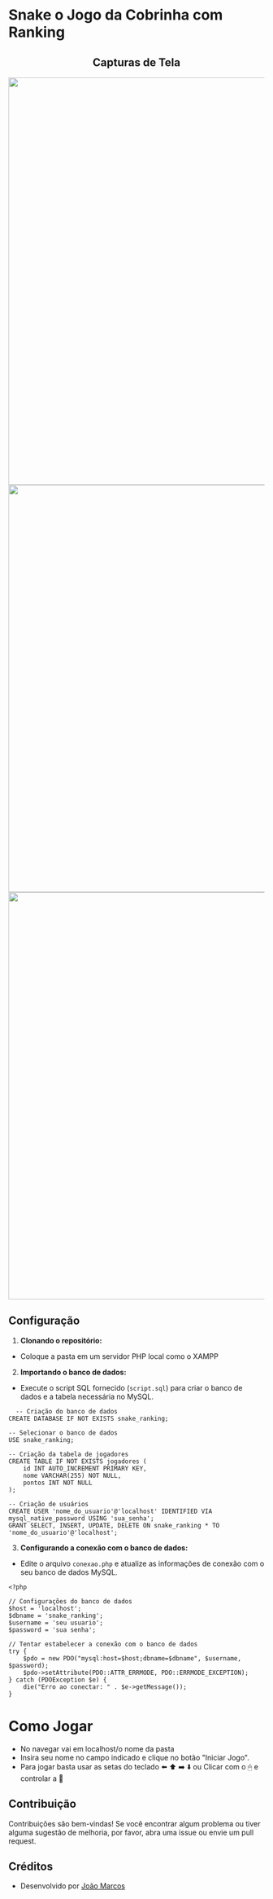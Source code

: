 ﻿# Snake o Jogo da Cobrinha com Ranking

<h2 align="center">Capturas de Tela</h2>

<img src="https://blogger.googleusercontent.com/img/b/R29vZ2xl/AVvXsEjI9YELZ6nT1Y3byZGxk9L_XwPN4GfhRbmlDoUeXhchRY0ZlYVdRgokXMRY9p6FQMqS5jcENwYz2wQMphMCmwvy1V803rnmoVbRzKLH6B4omIRpvBikSqmGQyWRSz09XZBNGPbUTjPCYYwIw0iwWIO9tJLYgmBmuUj6aHDrDlLY2HpQGXA3PSvPjPcWu_jE" width="800">

<img src="https://blogger.googleusercontent.com/img/b/R29vZ2xl/AVvXsEjeT0m3vfg884LJbviNFyT9ELJhOLpw90pqtfc3y_1XDsASlKaOVQage9h9AIvqTKbVDaNiAxBT8NI_GF6rCxhSpxVqVwL9lqKWOs4LXJPjWS7fKeTMdqMYdHAkr5Vs_wOtcBznW88k7RtrPmqyQ0h1EJDfOjwbreL2SkNGKnvLNpDhZLvTjfEOjmJYkRss" width="800">

<img src="https://blogger.googleusercontent.com/img/a/AVvXsEhB9N_6YoURUiRvk5dhRqZbZB_e9ydFdlkhdNR2cVwLJNwb4jzLQHdttsSLDRMv0k1ijp9HZuVcoVYJZVaIIqmIlcXGH7C4xkcXE5b9HvUHMdfwrPVlP-fDQbi8VRsyEM3pd9m7Wkag1KHqjJW3Qg79HFnh32HFOnd2Ly0icMCHTfUdK7MhePBPc90rUoL3" width="800">

## Configuração

1. **Clonando o repositório:**
- Coloque a pasta em um servidor PHP local como o XAMPP

2. **Importando o banco de dados:**
- Execute o script SQL fornecido (`script.sql`) para criar o banco de dados e a tabela necessária no MySQL.

```
  -- Criação do banco de dados
CREATE DATABASE IF NOT EXISTS snake_ranking;

-- Selecionar o banco de dados
USE snake_ranking;

-- Criação da tabela de jogadores
CREATE TABLE IF NOT EXISTS jogadores (
    id INT AUTO_INCREMENT PRIMARY KEY,
    nome VARCHAR(255) NOT NULL,
    pontos INT NOT NULL
);

-- Criação de usuários 
CREATE USER 'nome_do_usuario'@'localhost' IDENTIFIED VIA mysql_native_password USING 'sua_senha';
GRANT SELECT, INSERT, UPDATE, DELETE ON snake_ranking * TO 'nome_do_usuario'@'localhost';
```

3. **Configurando a conexão com o banco de dados:**
- Edite o arquivo `conexao.php` e atualize as informações de conexão com o seu banco de dados MySQL.

```
<?php

// Configurações do banco de dados
$host = 'localhost';
$dbname = 'snake_ranking';
$username = 'seu usuario';
$password = 'sua senha';

// Tentar estabelecer a conexão com o banco de dados
try {
    $pdo = new PDO("mysql:host=$host;dbname=$dbname", $username, $password);
    $pdo->setAttribute(PDO::ATTR_ERRMODE, PDO::ERRMODE_EXCEPTION);
} catch (PDOException $e) {
    die("Erro ao conectar: " . $e->getMessage());
}
```

# Como Jogar
- No navegar vai em localhost/o nome da pasta
- Insira seu nome no campo indicado e clique no botão "Iniciar Jogo".
- Para jogar basta usar as setas do teclado ⬅️ ⬆️ ➡️ ⬇️ ou Clicar com o 🖱 e controlar a 🐍

## Contribuição

Contribuições são bem-vindas! Se você encontrar algum problema ou tiver alguma sugestão de melhoria, por favor, abra uma issue ou envie um pull request.

## Créditos

- Desenvolvido por [João Marcos](https://grupo.jm7087.com)

  
